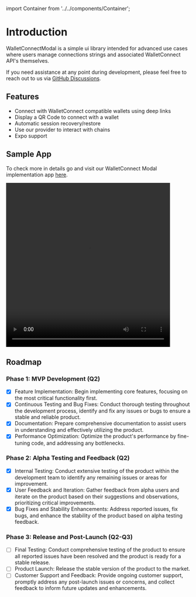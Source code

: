 import Container from '../../components/Container';


# Introduction

WalletConnectModal is a simple ui library intended for advanced use cases where users manage connections strings and associated WalletConnect API's themselves.

If you need assistance at any point during development, please feel free to reach out to us via [GitHub Discussions](https://github.com/orgs/WalletConnect/discussions).

## Features
- Connect with WalletConnect compatible wallets using deep links
- Display a QR Code to connect with a wallet
- Automatic session recovery/restore
- Use our provider to interact with chains
- Expo support

## Sample App
To check more in details go and visit our WalletConnect Modal implementation app [here](https://github.com/WalletConnect/react-native-examples/tree/main/dapps/v2Explorer).

<video controls width="448" height="448">
  <source src="/assets/walletconnectmodal_rn_preview.mov" type="video/mp4" />
</video>

## Roadmap

### Phase 1: MVP Development (Q2)
- [x] Feature Implementation: Begin implementing core features, focusing on the most critical functionality first.
- [x] Continuous Testing and Bug Fixes: Conduct thorough testing throughout the development process, identify and fix any issues or bugs to ensure a stable and reliable product.
- [x] Documentation: Prepare comprehensive documentation to assist users in understanding and effectively utilizing the product.
- [x] Performance Optimization: Optimize the product's performance by fine-tuning code, and addressing any bottlenecks.

### Phase 2: Alpha Testing and Feedback (Q2)
- [x] Internal Testing: Conduct extensive testing of the product within the development team to identify any remaining issues or areas for improvement.
- [x] User Feedback and Iteration: Gather feedback from alpha users and iterate on the product based on their suggestions and observations, prioritizing critical improvements.
- [x] Bug Fixes and Stability Enhancements: Address reported issues, fix bugs, and enhance the stability of the product based on alpha testing feedback.

### Phase 3: Release and Post-Launch (Q2-Q3)
- [ ] Final Testing: Conduct comprehensive testing of the product to ensure all reported issues have been resolved and the product is ready for a stable release.
- [ ] Product Launch: Release the stable version of the product to the market.
- [ ] Customer Support and Feedback: Provide ongoing customer support, promptly address any post-launch issues or concerns, and collect feedback to inform future updates and enhancements.

